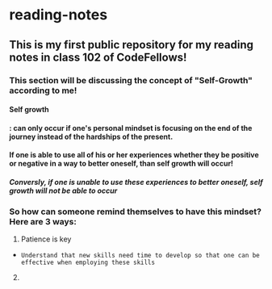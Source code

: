# reading-notes
## This is my first public repository for my reading notes in class 102 of CodeFellows!
### **This section will be discussing the concept of "Self-Growth" according to me!**
#### Self growth 
#### : can only occur if one's personal mindset is focusing on the end of the journey instead of the hardships of the present.
#### If one is able to use all of his or her experiences whether they be positive or negative in a way to better oneself, than self growth will occur!
#### *Conversly, if one is unable to use these experiences to better oneself, self growth will not be able to occur*
### So how can someone remind themselves to have this mindset? **Here are 3 ways:**
1. Patience is key
-     Understand that new skills need time to develop so that one can be effective when employing these skills
2. 
